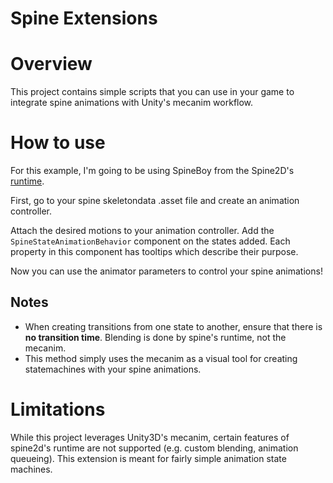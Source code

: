 # Spine Extensions

# Overview

This project contains simple scripts that you can use in your game to integrate spine animations with Unity's mecanim workflow.

# How to use

For this example, I'm going to be using SpineBoy from the Spine2D's [runtime](http://esotericsoftware.com/spine-unity-download).

First, go to your spine skeletondata .asset file and create an animation controller.


Attach the desired motions to your animation controller. Add the `SpineStateAnimationBehavior` component on the states added. Each property in this component has tooltips which describe their purpose.

Now you can use the animator parameters to control your spine animations!

## Notes
- When creating transitions from one state to another, ensure that there is **no transition time**. Blending is done by spine's runtime, not the mecanim.
- This method simply uses the mecanim as a visual tool for creating statemachines with your spine animations.


# Limitations

While this project leverages Unity3D's mecanim, certain features of spine2d's runtime are not supported (e.g. custom blending, animation queueing). This extension is meant for fairly simple animation state machines.